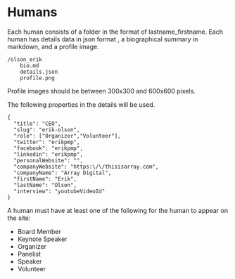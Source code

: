 # Humans 

Each human consists of a folder in the format of lastname_firstname. Each human has details data in json format , a biographical summary in markdown, and a profile image.

```
/olson_erik
    bio.md
    details.json
    profile.png
```

Profile images should be between 300x300 and 600x600 pixels.

The following properties in the details will be used.

```
{
  "title": "CEO",
  "slug": "erik-olson",
  "role": ["Organizer","Volunteer"],
  "twitter": "erikpmp",
  "facebook": "erikpmp",
  "linkedin": "erikpmp",
  "personalWebsite": "",
  "companyWebsite": "https:\/\/thisisarray.com",
  "companyName": "Array Digital",
  "firstName": "Erik",
  "lastName": "Olson",
  "interview": "youtubeVideoId"
}
```

A human must have at least one of the following for the human to appear on the site:

- Board Member
- Keynote Speaker
- Organizer
- Panelist
- Speaker
- Volunteer
